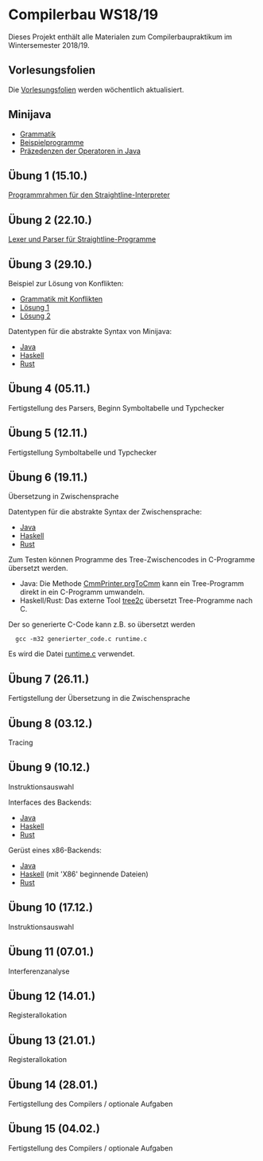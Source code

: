# Compilerbau WS18/19

Dieses Projekt enthält alle Materialen zum Compilerbaupraktikum im
Wintersemester 2018/19.

## Vorlesungsfolien

Die [Vorlesungsfolien](lecture/slides.pdf) werden wöchentlich
aktualisiert.

## Minijava

- [Grammatik](minijava.txt)
- [Beispielprogramme](src/MiniJava_Examples)
- [Präzedenzen der Operatoren in Java](https://introcs.cs.princeton.edu/java/11precedence/)

## Übung 1 (15.10.)

[Programmrahmen für den Straightline-Interpreter](src/Straightline)

## Übung 2 (22.10.)

[Lexer und Parser für Straightline-Programme](src/StraightlineParser)

## Übung 3 (29.10.)

Beispiel zur Lösung von Konflikten:
- [Grammatik mit Konflikten](lecture/lists_problem.cup)
- [Lösung 1](lecture/lists_solution1.cup)
- [Lösung 2](lecture/lists_solution2.cup)

Datentypen für die abstrakte Syntax von Minijava:
- [Java](src/Java)
- [Haskell](src/Haskell)
- [Rust](src/Rust)

## Übung 4 (05.11.)

Fertigstellung des Parsers, Beginn Symboltabelle und Typchecker

## Übung 5 (12.11.)

Fertigstellung Symboltabelle und Typchecker

## Übung 6 (19.11.)

Übersetzung in Zwischensprache

Datentypen für die abstrakte Syntax der Zwischensprache:
- [Java](src/Java/minijava/intermediate)
- [Haskell](src/Haskell)
- [Rust](src/Rust)

Zum Testen können Programme des Tree-Zwischencodes in C-Programme übersetzt werden.
- Java: Die Methode [CmmPrinter.prgToCmm](src/Java/minijava/intermediate/CmmPrinter.java) kann ein Tree-Programm direkt in ein C-Programm umwandeln.
- Haskell/Rust: Das externe Tool [tree2c](tools/tree2c) übersetzt Tree-Programme nach C.

Der so generierte C-Code kann z.B. so übersetzt werden
```
  gcc -m32 generierter_code.c runtime.c
```
Es wird die Datei [runtime.c](tools/tree2c/runtime.c) verwendet.

## Übung 7 (26.11.)

Fertigstellung der Übersetzung in die Zwischensprache

## Übung 8 (03.12.)

Tracing

## Übung 9 (10.12.)

Instruktionsauswahl

Interfaces des Backends:
- [Java](src/Java/minijava/backend)
- [Haskell](src/Haskell/Backend.hs)
- [Rust](src/Rust/backend.rs)

Gerüst eines x86-Backends:
- [Java](src/Java/minijava/backend/i386)
- [Haskell](src/Haskell) (mit 'X86' beginnende Dateien)
- [Rust](src/Rust/x86)

## Übung 10 (17.12.)

Instruktionsauswahl

## Übung 11 (07.01.)

Interferenzanalyse

## Übung 12 (14.01.)

Registerallokation

## Übung 13 (21.01.)

Registerallokation

## Übung 14 (28.01.)

Fertigstellung des Compilers / optionale Aufgaben

## Übung 15 (04.02.)

Fertigstellung des Compilers / optionale Aufgaben

